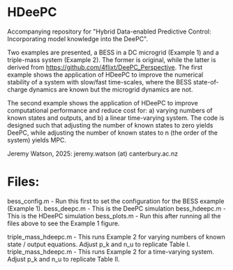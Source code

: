 # HDeePC
Accompanying repository for "Hybrid Data-enabled Predictive Control: Incorporating model knowledge into the DeePC".

Two examples are presented, a BESS in a DC microgrid (Example 1) and a triple-mass system (Example 2).
The former is original, while the latter is derived from https://github.com/4flixt/DeePC_Perspective. 
The first example shows the application of HDeePC to improve the numerical stability of a system with slow/fast time-scales,
where the BESS state-of-charge dynamics are known but the microgrid dynamics are not. 

The second example shows the application of HDeePC to improve computational performance and reduce cost for: 
a) varying numbers of known states and outputs, and b) a linear time-varying system. 
The code is designed such that adjusting the number of known states to zero yields DeePC, while adjusting the number of known states to n (the order of the system) yields MPC.

Jeremy Watson, 2025: jeremy.watson (at) canterbury.ac.nz

# Files:
bess_config.m -  Run this first to set the configuration for the BESS example (Example 1).
bess_deepc.m  -  This is the DeePC simulation
bess_hdeepc.m -  This is the HDeePC simulation
bess_plots.m  -  Run this after running all the files above to see the Example 1 figure. 

triple_mass_hdeepc.m - This runs Example 2 for varying numbers of known state / output equations. Adjust p_k and n_u to replicate Table I. 
triple_mass_hdeepc.m - This runs Example 2 for a time-varying system. Adjust p_k and n_u to replicate Table II. 
